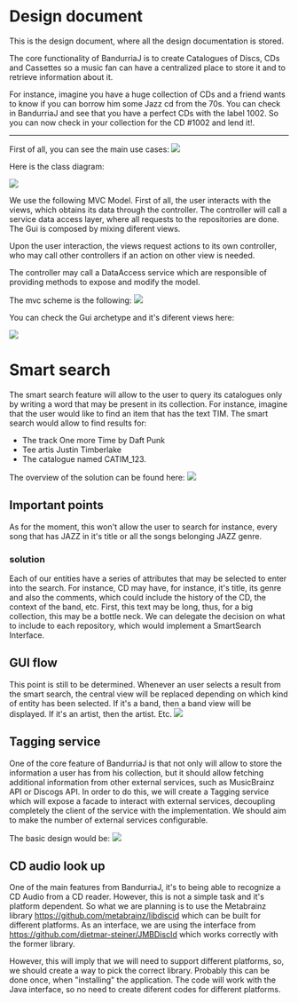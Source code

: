 # Design document
This is the design document, where all the design documentation is stored.

The core functionality of BandurriaJ is to create Catalogues of Discs, CDs and Cassettes so a music 
fan can have a centralized place to store it and to retrieve information about it. 

For instance, imagine you have a huge collection of CDs and a friend wants to know if you can borrow him
some Jazz cd from the 70s. You can check in BandurriaJ and see that you have a perfect CDs with 
the label 1002. So you can now check in your collection for the CD #1002 and lend it!.

---

First of all, you can see the main use cases:
![](../images/useCases.svg)

Here is the class diagram:

![](../images/Entities.svg)

We use the following MVC Model. First of all, the user interacts with the views, which
obtains its data through the controller. The controller will call a service data access layer, where all requests
to the repositories are done. The Gui is composed by mixing diferent views.

Upon the user interaction, the views request actions to its own controller, who may call other controllers
 if an action on other view is needed.

The controller  may call a DataAccess service which are responsible of providing methods to expose and modify the model.

The mvc scheme is the following:
![](../images/MVC.svg)

You can check the Gui archetype and it's diferent views here:

![](../images/Gui.svg)

# Smart search

The smart search feature will allow to the user to query its catalogues only by writing a word
that may be present in its collection. For instance, imagine that the user would like to 
find an item that has the text TIM. The smart search would allow to find results for:
* The track One more Time by Daft Punk
* Tee artis Justin Timberlake
* The catalogue named CATIM_123.

The overview of the solution can be found here:
![](../images/SmartSearch.svg)

## Important points
As for the moment, this won't allow the user to search for instance, 
every song that has JAZZ in it's title or all the songs belonging JAZZ genre. 

### solution
Each of our entities have a series of attributes that may be selected to enter into the search.
For instance, CD may have, for instance, it's title, its genre and also the comments,
which could include the history of the CD, the context of the band, etc.
First, this text may be long, thus, for a big collection, this may be a bottle neck.
We can delegate the decision on what to include to each repository, which would implement
a SmartSearch Interface.  

## GUI flow

This point is still to be determined. Whenever an user selects a result from the smart search,
the central view will be replaced depending on which kind of entity has been selected.
If it's a band, then a band view will be displayed. If it's an artist, then the artist. Etc.
![](../images/SmartSearchFlow.svg)

## Tagging service

One of the core feature of BandurriaJ is that not only will allow to store the information
a user has from his collection, but it should allow fetching additional information
from other external services, such as MusicBrainz API or Discogs API.   In order to do this,
we will create a Tagging service which will expose a facade to interact with external services,
decoupling completely the client of the service with the implementation. 
We should aim to make the number of external services configurable. 

The basic design would be:
![](../images/taggingService.svg)

## CD audio look up

One of the main features from BandurriaJ, it's to being able to recognize a CD Audio from a CD reader. 
However, this is not a simple task and it's platform dependent. So what we are planning is to use the Metabrainz library 
https://github.com/metabrainz/libdiscid which can be built for different platforms. As an interface, we are using the interface from
https://github.com/dietmar-steiner/JMBDiscId which works correctly with the former library.

However, this will imply that we will need to support different platforms, so, we should create a way to pick the correct library. 
Probably this can be done once, when "installing" the application. The code will work with the Java interface, so no need to create diferent 
codes for different platforms.
 